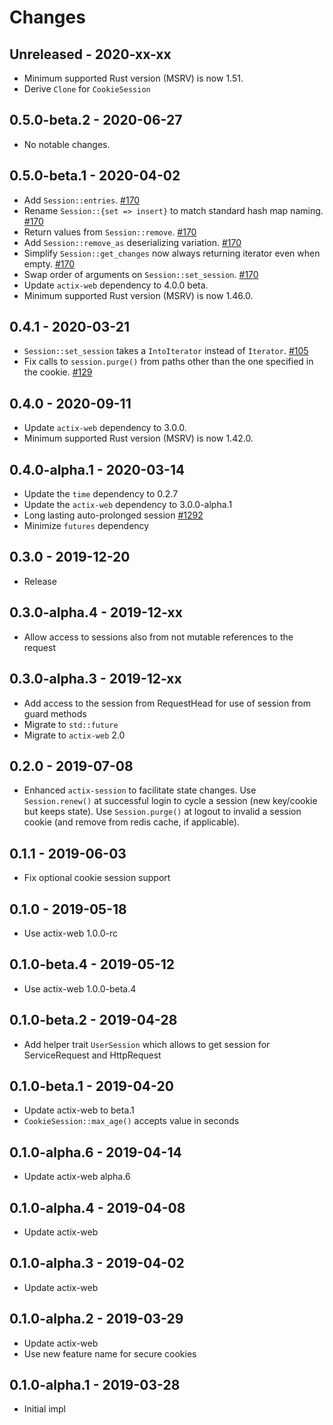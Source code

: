 # Changes

## Unreleased - 2020-xx-xx
* Minimum supported Rust version (MSRV) is now 1.51.
* Derive `Clone` for `CookieSession`


## 0.5.0-beta.2 - 2020-06-27
* No notable changes.


## 0.5.0-beta.1 - 2020-04-02
* Add `Session::entries`. [#170]
* Rename `Session::{set => insert}` to match standard hash map naming. [#170]
* Return values from `Session::remove`. [#170]
* Add `Session::remove_as` deserializing variation. [#170]
* Simplify `Session::get_changes` now always returning iterator even when empty. [#170]
* Swap order of arguments on `Session::set_session`. [#170]
* Update `actix-web` dependency to 4.0.0 beta.
* Minimum supported Rust version (MSRV) is now 1.46.0.

[#170]: https://github.com/actix/actix-extras/pull/170


## 0.4.1 - 2020-03-21
* `Session::set_session` takes a `IntoIterator` instead of `Iterator`. [#105]
* Fix calls to `session.purge()` from paths other than the one specified in the cookie. [#129]

[#105]: https://github.com/actix/actix-extras/pull/105
[#129]: https://github.com/actix/actix-extras/pull/129


## 0.4.0 - 2020-09-11
* Update `actix-web` dependency to 3.0.0.
* Minimum supported Rust version (MSRV) is now 1.42.0.


## 0.4.0-alpha.1 - 2020-03-14
* Update the `time` dependency to 0.2.7
* Update the `actix-web` dependency to 3.0.0-alpha.1
* Long lasting auto-prolonged session [#1292]
* Minimize `futures` dependency

[#1292]: https://github.com/actix/actix-web/pull/1292


## 0.3.0 - 2019-12-20
* Release


## 0.3.0-alpha.4 - 2019-12-xx
* Allow access to sessions also from not mutable references to the request


## 0.3.0-alpha.3 - 2019-12-xx
* Add access to the session from RequestHead for use of session from guard methods
* Migrate to `std::future`
* Migrate to `actix-web` 2.0


## 0.2.0 - 2019-07-08
* Enhanced ``actix-session`` to facilitate state changes.  Use ``Session.renew()``
  at successful login to cycle a session (new key/cookie but keeps state).
  Use ``Session.purge()`` at logout to invalid a session cookie (and remove
  from redis cache, if applicable).


## 0.1.1 - 2019-06-03
* Fix optional cookie session support


## 0.1.0 - 2019-05-18
* Use actix-web 1.0.0-rc


## 0.1.0-beta.4 - 2019-05-12
* Use actix-web 1.0.0-beta.4


## 0.1.0-beta.2 - 2019-04-28
* Add helper trait `UserSession` which allows to get session for ServiceRequest and HttpRequest


## 0.1.0-beta.1 - 2019-04-20
* Update actix-web to beta.1
* `CookieSession::max_age()` accepts value in seconds


## 0.1.0-alpha.6 - 2019-04-14
* Update actix-web alpha.6


## 0.1.0-alpha.4 - 2019-04-08
* Update actix-web


## 0.1.0-alpha.3 - 2019-04-02
* Update actix-web


## 0.1.0-alpha.2 - 2019-03-29
* Update actix-web
* Use new feature name for secure cookies


## 0.1.0-alpha.1 - 2019-03-28
* Initial impl
